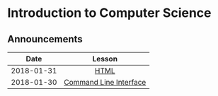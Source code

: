 # Introduction to Computer Science

## Announcements


|  Date      | Lesson |
|:----------:|:------:|
| 2018-01-31 |[HTML](html/html_basics.md)|
| 2018-01-30 |[Command Line Interface](cli/command_line.md)|
